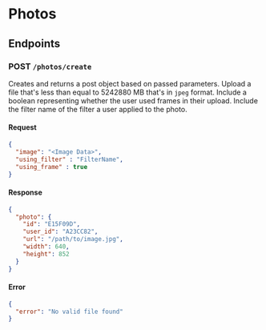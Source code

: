 # Photos

## Endpoints

### POST  `/photos/create`
Creates and returns a post object based on passed parameters. Upload a file that's less than equal to 5242880 MB that's in `jpeg` format.  Include a boolean representing whether the user used frames in their upload.  Include the filter name of the filter a user applied to the photo.

#### Request
```json
{
  "image": "<Image Data>",
  "using_filter" : "FilterName",
  "using_frame" : true
}
```

#### Response
```json
{
  "photo": {
    "id": "E15F09D",
    "user_id": "A23CC82",
    "url": "/path/to/image.jpg",
    "width": 640,
    "height": 852
  }
}
```

#### Error
```json
{
  "error": "No valid file found"
}
```